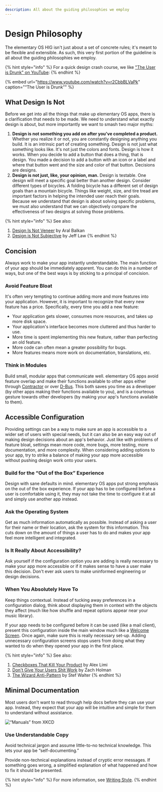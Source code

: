 ```yaml
---
description: All about the guiding philosophies we employ
---
```


# Design Philosophy

The elementary OS HIG isn't just about a set of concrete rules; it's meant to be flexible and extensible. As such, this very first portion of the guideline is all about the guiding philosophies we employ. 

{% hint style="info" %}
For a quick design crash course, we like ["The User is Drunk" on YouTube](https://www.youtube.com/watch?v=r2CbbBLVaPk):
{% endhint %}

{% embed url="https://www.youtube.com/watch?v=r2CbbBLVaPk" caption="“The User is Drunk”" %}

## What Design Is Not <a id="what-design-is-not"></a>

Before we get into all the things that make up elementary OS apps, there is a clarification that needs to be made. We need to understand what exactly design is about, but more importantly we want to smash two major myths:

1. **Design is not something you add on after you've completed a product.** Whether you realize it or not, you are constantly designing anything you build. It is an intrinsic part of creating something. Design is not just what something looks like. It's not just the colors and fonts. Design is how it works. When you decide to add a button that does a thing, that is design. You made a decision to add a button with an icon or a label and where that button went and the size and color of that button. Decisions are designs.
2. **Design is not just, like, your opinion, man.** Design is testable. One design will meet a specific goal better than another design. Consider different types of bicycles. A folding bicycle has a different set of design goals than a mountain bicycle. Things like weight, size, and tire tread are important factors in helping the intended user reach their goals. Because we understand that design is about solving specific problems, we must also understand that we can objectively compare the effectiveness of two designs at solving those problems.

{% hint style="info" %}
See also:

1. [Design Is Not Veneer](https://ar.al/notes/design-is-not-veneer/) by Aral Balkan
2. [Design is Not Subjective](https://web.archive.org/web/20181208131017/http://www.jefflaw.ca/design-is-not-subjective/) by Jeff Law
{% endhint %}

## Concision <a id="concision"></a>

Always work to make your app instantly understandable. The main function of your app should be immediately apparent. You can do this in a number of ways, but one of the best ways is by sticking to a principal of concision.

### Avoid Feature Bloat <a id="avoid-feature-bloat"></a>

It's often very tempting to continue adding more and more features into your application. However, it is important to recognize that every new feature has a price. Specifically, every time you add a new feature:

* Your application gets slower, consumes more resources, and takes up more disk space.
* Your application's interface becomes more cluttered and thus harder to use.
* More time is spent implementing this new feature, rather than perfecting an old feature.
* More code can often mean a greater possibility for bugs.
* More features means more work on documentation, translations, etc.

### Think in Modules <a id="think-in-modules"></a>

Build small, modular apps that communicate well. elementary OS apps avoid feature overlap and make their functions available to other apps either through [Contractor](desktop-integration.md#contractor) or over [D-Bus](https://www.freedesktop.org/wiki/Software/dbus/). This both saves you time as a developer \(by other apps making their functions available to you\), and is a courteous gesture towards other developers \(by making your app's functions available to them\).

## Accessible Configuration <a id="accessible-configuration"></a>

Providing settings can be a way to make sure an app is accessible to a wider set of users with special needs, but it can also be an easy way out of making design decisions about an app's behavior. Just like with problems of feature bloat, settings mean more code, more bugs, more testing, more documentation, and more complexity. When considering adding options to your app, try to strike a balance of making your app more accessible without pushing design work onto your users.

### Build for the “Out of the Box” Experience <a id="build-for-the-out-of-the-box-experience"></a>

Design with sane defaults in mind. elementary OS apps put strong emphasis on the out of the box experience. If your app has to be configured before a user is comfortable using it, they may not take the time to configure it at all and simply use another app instead.

### Ask the Operating System <a id="ask-the-operating-system"></a>

Get as much information automatically as possible. Instead of asking a user for their name or their location, ask the system for this information. This cuts down on the amount of things a user has to do and makes your app feel more intelligent and integrated.

### Is It Really About Accessibility? <a id="is-it-really-about-a11y"></a>

Ask yourself if the configuration option you are adding is really necessary to make your app more accessible or if it makes sense to have a user make this decision. Don't ever ask users to make uninformed engineering or design decisions.

### When You Absolutely Have To <a id="when-you-absolutely-have-to"></a>

Keep things contextual. Instead of tucking away preferences in a configuration dialog, think about displaying them in context with the objects they affect \(much like how shuffle and repeat options appear near your music library\).

If your app needs to be configured before it can be used \(like a mail client\), present this configuration inside the main window much like a [Welcome Screen](../widgets/ui-toolkit-elements.md#welcome-screen). Once again, make sure this is really necessary set-up. Adding unnecessary configuration screens stops users from doing what they wanted to do when they opened your app in the first place.

{% hint style="info" %}
See also:

1. [Checkboxes That Kill Your Product](https://limi.net/checkboxes) by Alex Limi
2. [Don't Give Your Users Shit Work](https://zachholman.com/posts/shit-work/) by Zach Holman
3. [The Wizard Anti-Pattern](http://stef.thewalter.net/installer-anti-pattern.html) by Stef Walter
{% endhint %}

## Minimal Documentation <a id="minimal-documentation"></a>

Most users don't want to read through help docs before they can use your app. Instead, they expect that your app will be intuitive and simple for them to understand without assistance.

![&#x201C;Manuals&#x201D; from XKCD](https://imgs.xkcd.com/comics/manuals.png)

### Use Understandable Copy <a id="use-understandable-copy"></a>

Avoid technical jargon and assume little-to-no technical knowledge. This lets your app be “self-documenting.”

Provide non-technical explanations instead of cryptic error messages. If something goes wrong, a simplified explanation of what happened and how to fix it should be presented.

{% hint style="info" %}
For more information, see [Writing Style](../text.md#writing-style).
{% endhint %}



